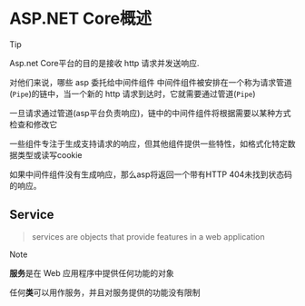 # ASP.NET Core概述

> [!TIP]
>
> Asp.net Core平台的目的是接收 http 请求并发送响应.
>
> 对他们来说，哪些 asp 委托给中间件组件
> 中间件组件被安排在一个称为请求管道(`Pipe`)的链中，当一个新的 http 请求到达时，它就需要通过管道(`Pipe`)
>
> 一旦请求通过管道(asp平台负责响应)，链中的中间件组件将根据需要以某种方式检查和修改它
>
> 一些组件专注于生成支持请求的响应，但其他组件提供一些特性，如格式化特定数据类型或读写cookie
>
> 如果中间件组件没有生成响应，那么asp将返回一个带有HTTP 404未找到状态码的响应。

## Service

> services are objects that provide features in a web application

> [!NOTE]
> **服务**是在 Web 应用程序中提供任何功能的对象
>
> 任何**类**可以用作服务，并且对服务提供的功能没有限制
